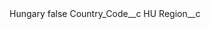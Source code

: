 <?xml version="1.0" encoding="UTF-8"?>
<CustomMetadata xmlns="http://soap.sforce.com/2006/04/metadata" xmlns:xsi="http://www.w3.org/2001/XMLSchema-instance" xmlns:xsd="http://www.w3.org/2001/XMLSchema">
    <label>Hungary</label>
    <protected>false</protected>
    <values>
        <field>Country_Code__c</field>
        <value xsi:type="xsd:string">HU</value>
    </values>
    <values>
        <field>Region__c</field>
        <value xsi:nil="true"/>
    </values>
</CustomMetadata>

